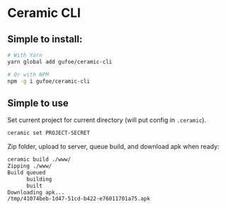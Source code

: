 # Ceramic CLI

## Simple to install:
```sh
# With Yarn
yarn global add gufoe/ceramic-cli

# Or with NPM
npm -g i gufoe/ceramic-cli
```


## Simple to use
Set current project for current directory (will put config in `.ceramic`).
```sh
ceramic set PROJECT-SECRET
```

Zip folder, upload to server, queue build, and download apk when ready:
```sh
ceramic build ./www/
Zipping ./www/
Build queued
      building
      built
Downloading apk...
/tmp/41074beb-1d47-51cd-b422-e76011701a75.apk
```
